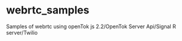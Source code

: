 webrtc_samples
==============

Samples of webrtc using openTok js 2.2/OpenTok Server Api/Signal R server/Twilio
